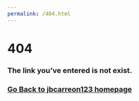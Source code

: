 ```yaml
---
permalink: /404.html
---
```


# 404

### The link you've entered is not exist.

### [Go Back to jbcarreon123 homepage](https://jbcarreon123.github.io)
